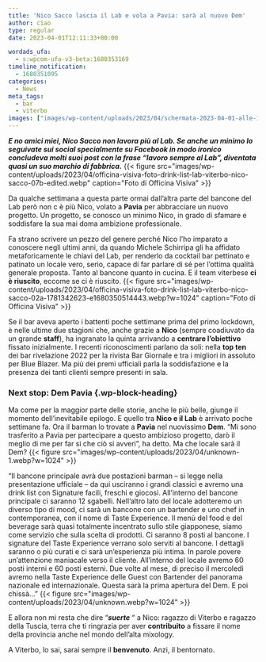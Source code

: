 ```yaml
---
title: 'Nico Sacco lascia il Lab e vola a Pavia: sarà al nuovo Dem'
author: ciao
type: regular
date: 2023-04-01T12:11:33+00:00

wordads_ufa:
  - s:wpcom-ufa-v3-beta:1680353169
timeline_notification:
  - 1680351095
categories:
  - News
meta_tags:
  - bar
  - viterbo
images: ["images/wp-content/uploads/2023/04/schermata-2023-04-01-alle-13.58.05.webp"]
---
```

_**E no amici miei, Nico Sacco non lavora più al Lab. Se anche un minimo lo seguivate sui social specialmente su Facebook in modo ironico concludeva molti suoi post con la frase &#8220;lavoro sempre al Lab&#8221;, diventata quasi un suo marchio di fabbrica.**_
{{< figure src="images/wp-content/uploads/2023/04/officina-visiva-foto-drink-list-lab-viterbo-nico-sacco-07b-edited.webp" caption="Foto di Officina Visiva" >}}
 

Da qualche settimana a questa parte ormai dall&#8217;altra parte del bancone del Lab però non c è più Nico, volato a **Pavia** per abbracciare un nuovo progetto. Un progetto, se conosco un minimo Nico, in grado di sfamare e soddisfare la sua mai doma ambizione professionale.

Fa strano scrivere un pezzo del genere perché Nico l&#8217;ho imparato a conoscere negli ultimi anni, da quando Michele Schirripa gli ha affidato metaforicamente le chiavi del Lab, per renderlo da cocktail bar pettinato e patinato un locale vero, serio, capace di far parlare di sé per l&#8217;ottima qualità generale proposta. Tanto al bancone quanto in cucina. E il team viterbese **ci è riuscito**, eccome se ci è riuscito.
{{< figure src="images/wp-content/uploads/2023/04/officina-visiva-foto-drink-list-lab-viterbo-nico-sacco-02a-1781342623-e1680350514443.webp?w=1024" caption="Foto di Officina Visiva" >}}
 

Se il bar aveva aperto i battenti poche settimane prima del primo lockdown, è nelle ultime due stagioni che, anche grazie a **Nico** (sempre coadiuvato da un grande **staff**), ha ingranato la quinta arrivando a **centrare l’obiettivo** fissato inizialmente. I recenti riconoscimenti parlano da soli: nella **top ten** dei bar rivelazione 2022 per la rivista Bar Giornale e tra i migliori in assoluto per Blue Blazer. Ma più dei premi ufficiali parla la soddisfazione e la presenza dei tanti clienti sempre presenti in sala. 

### Next stop: Dem Pavia {.wp-block-heading}

Ma come per la maggior parte delle storie, anche le più belle, giunge il momento dell&#8217;inevitabile epilogo. E quello tra **Nico e il Lab** è arrivato poche settimane fa. Ora il barman lo trovate a **Pavia** nel nuovissimo **Dem**. &#8220;Mi sono trasferito a Pavia per partecipare a questo ambizioso progetto, darò il meglio di me per far si che ciò si avveri&#8221;, ha detto. Ma che locale sarà il Dem? 
{{< figure src="images/wp-content/uploads/2023/04/unknown-1.webp?w=1024" >}}
 

&#8220;Il bancone principale avrà due postazioni barman &#8211; si legge nella presentazione ufficiale – da qui usciranno i grandi classici e avremo una drink list con Signature facili, freschi e giocosi. All&#8217;interno del bancone principale ci saranno 12 sgabelli. Nell&#8217;altro lato del locale adotteremo un diverso tipo di mood, ci sarà un bancone con un bartender e uno chef in contemporanea, con il nome di Taste Experience. Il menù del food e del beverage sarà quasi totalmente incentrato sullo stile giapponese, siamo come servizio che sulla scelta di prodotti. Ci saranno 8 posti al bancone. I signature del Taste Experience verrano solo serviti al bancone. I dettagli saranno o più curati e ci sarà un&#8217;esperienza più intima. In parole povere un&#8217;attenzione maniacale verso il cliente. All&#8217;interno del locale avremo 60 posti interni e 60 posti esterni. Due volte al mese, di preciso il mercoledì avremo nella Taste Experience delle Guest con Bartender del panorama nazionale ed internazionale. Questa sarà la prima apertura del Dem. E poi chissà&#8230;&#8221;
{{< figure src="images/wp-content/uploads/2023/04/unknown.webp?w=1024" >}}
 

E allora non mi resta che dire “_**suerte**_ “ a Nico: ragazzo di Viterbo e ragazzo della Tuscia, terra che ti ringrazia per aver **contribuito** a fissare il nome della provincia anche nel mondo dell&#8217;alta mixology. 

A Viterbo, lo sai, sarai sempre il **benvenuto**. Anzi, il bentornato.
